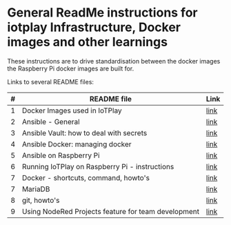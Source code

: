 # General ReadMe instructions for iotplay Infrastructure, Docker images and other learnings

These instructions are to drive standardisation between the docker images the Raspberry Pi docker images are built for.

Links to several README files:

|#| README file                                          | Link
|-|------------------------------------------------------|------
|1| Docker Images used in IoTPlay                        |[link](README/READ-iotplay-dockerimages.md)
|2| Ansible - General                                    |[link](README/READ1-ansible.md)
|3| Ansible Vault: how to deal with secrets              |[link](README/READ2-ansible-vault.md)
|4| Ansible Docker: managing docker                      |[link](readme/READ3-ansible_docker.md)
|5| Ansible on Raspberry Pi                              |[link](README/READ4-ansible_rpi.md)
|6| Running IoTPlay on Raspberry Pi - instructions       |[link](README/READ5-RPi.md)
|7| Docker - shortcuts, command, howto's                 |[link](README/READ5-RPi.md)
|7| MariaDB                                              |[link](README/READ7-mariadb.md)
|8| git, howto's                                         |[link](README/READ7-git.md)
|9| Using NodeRed Projects feature for team development  |[link](README/READ9-nodered_Projects.md)
